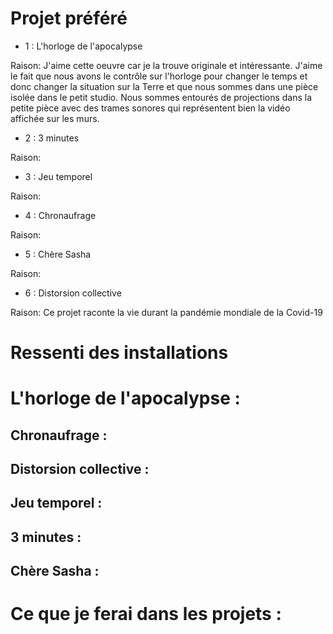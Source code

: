 # Projet préféré
- 1 : L'horloge de l'apocalypse

Raison: J'aime cette oeuvre car je la trouve originale et intéressante. J'aime le fait que nous avons le contrôle sur l'horloge pour changer le temps et donc changer la situation sur la Terre et que nous sommes dans une pièce isolée dans le petit studio. Nous sommes entourés de projections dans la petite pièce avec des trames sonores qui représentent bien la vidéo affichée sur les murs.


- 2 : 3 minutes

Raison:


- 3 : Jeu temporel

Raison:


- 4 : Chronaufrage

Raison:

- 5 : Chère Sasha

Raison:

- 6 : Distorsion collective

Raison:
Ce projet raconte la vie durant la pandémie mondiale de la Covid-19



# Ressenti des installations
# L'horloge de l'apocalypse :

## Chronaufrage :

## Distorsion collective :

## Jeu temporel :

## 3 minutes :

## Chère Sasha :

# Ce que je ferai dans les projets :
